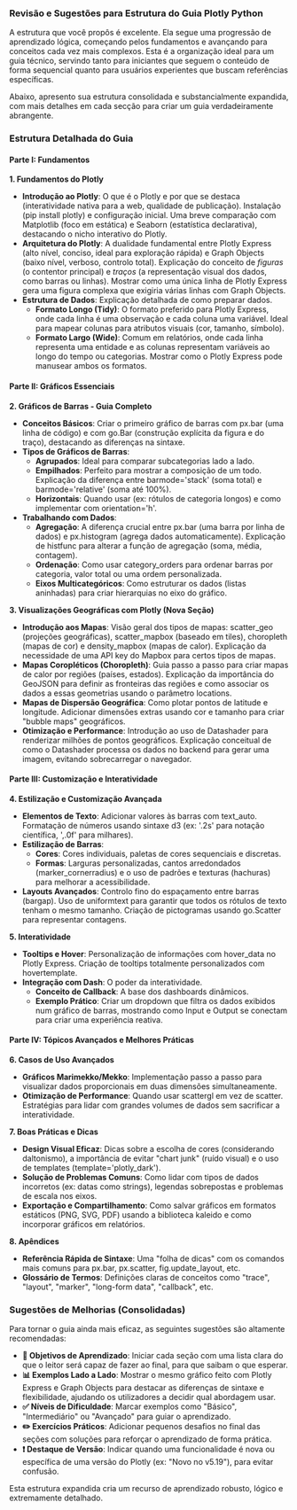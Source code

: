 ### **Revisão e Sugestões para Estrutura do Guia Plotly Python**

A estrutura que você propôs é excelente. Ela segue uma progressão de aprendizado lógica, começando pelos fundamentos e avançando para conceitos cada vez mais complexos. Esta é a organização ideal para um guia técnico, servindo tanto para iniciantes que seguem o conteúdo de forma sequencial quanto para usuários experientes que buscam referências específicas.

Abaixo, apresento sua estrutura consolidada e substancialmente expandida, com mais detalhes em cada secção para criar um guia verdadeiramente abrangente.

### **Estrutura Detalhada do Guia**

#### **Parte I: Fundamentos**

**1\. Fundamentos do Plotly**

* **Introdução ao Plotly**: O que é o Plotly e por que se destaca (interatividade nativa para a web, qualidade de publicação). Instalação (pip install plotly) e configuração inicial. Uma breve comparação com Matplotlib (foco em estática) e Seaborn (estatística declarativa), destacando o nicho interativo do Plotly.  
* **Arquitetura do Plotly**: A dualidade fundamental entre Plotly Express (alto nível, conciso, ideal para exploração rápida) e Graph Objects (baixo nível, verboso, controlo total). Explicação do conceito de *figuras* (o contentor principal) e *traços* (a representação visual dos dados, como barras ou linhas). Mostrar como uma única linha de Plotly Express gera uma figura complexa que exigiria várias linhas com Graph Objects.  
* **Estrutura de Dados**: Explicação detalhada de como preparar dados.  
  * **Formato Longo (Tidy)**: O formato preferido para Plotly Express, onde cada linha é uma observação e cada coluna uma variável. Ideal para mapear colunas para atributos visuais (cor, tamanho, símbolo).  
  * **Formato Largo (Wide)**: Comum em relatórios, onde cada linha representa uma entidade e as colunas representam variáveis ao longo do tempo ou categorias. Mostrar como o Plotly Express pode manusear ambos os formatos.

#### **Parte II: Gráficos Essenciais**

**2\. Gráficos de Barras \- Guia Completo**

* **Conceitos Básicos**: Criar o primeiro gráfico de barras com px.bar (uma linha de código) e com go.Bar (construção explícita da figura e do traço), destacando as diferenças na sintaxe.  
* **Tipos de Gráficos de Barras**:  
  * **Agrupados**: Ideal para comparar subcategorias lado a lado.  
  * **Empilhados**: Perfeito para mostrar a composição de um todo. Explicação da diferença entre barmode='stack' (soma total) e barmode='relative' (soma até 100%).  
  * **Horizontais**: Quando usar (ex: rótulos de categoria longos) e como implementar com orientation='h'.  
* **Trabalhando com Dados**:  
  * **Agregação**: A diferença crucial entre px.bar (uma barra por linha de dados) e px.histogram (agrega dados automaticamente). Explicação de histfunc para alterar a função de agregação (soma, média, contagem).  
  * **Ordenação**: Como usar category\_orders para ordenar barras por categoria, valor total ou uma ordem personalizada.  
  * **Eixos Multicategóricos**: Como estruturar os dados (listas aninhadas) para criar hierarquias no eixo do gráfico.

**3\. Visualizações Geográficas com Plotly (Nova Seção)**

* **Introdução aos Mapas**: Visão geral dos tipos de mapas: scatter\_geo (projeções geográficas), scatter\_mapbox (baseado em tiles), choropleth (mapas de cor) e density\_mapbox (mapas de calor). Explicação da necessidade de uma API key do Mapbox para certos tipos de mapas.  
* **Mapas Coropléticos (Choropleth)**: Guia passo a passo para criar mapas de calor por regiões (países, estados). Explicação da importância do GeoJSON para definir as fronteiras das regiões e como associar os dados a essas geometrias usando o parâmetro locations.  
* **Mapas de Dispersão Geográfica**: Como plotar pontos de latitude e longitude. Adicionar dimensões extras usando cor e tamanho para criar "bubble maps" geográficos.  
* **Otimização e Performance**: Introdução ao uso de Datashader para renderizar milhões de pontos geográficos. Explicação conceitual de como o Datashader processa os dados no backend para gerar uma imagem, evitando sobrecarregar o navegador.

#### **Parte III: Customização e Interatividade**

**4\. Estilização e Customização Avançada**

* **Elementos de Texto**: Adicionar valores às barras com text\_auto. Formatação de números usando sintaxe d3 (ex: '.2s' para notação científica, ',.0f' para milhares).  
* **Estilização de Barras**:  
  * **Cores**: Cores individuais, paletas de cores sequenciais e discretas.  
  * **Formas**: Larguras personalizadas, cantos arredondados (marker\_cornerradius) e o uso de padrões e texturas (hachuras) para melhorar a acessibilidade.  
* **Layouts Avançados**: Controlo fino do espaçamento entre barras (bargap). Uso de uniformtext para garantir que todos os rótulos de texto tenham o mesmo tamanho. Criação de pictogramas usando go.Scatter para representar contagens.

**5\. Interatividade**

* **Tooltips e Hover**: Personalização de informações com hover\_data no Plotly Express. Criação de tooltips totalmente personalizados com hovertemplate.  
* **Integração com Dash**: O poder da interatividade.  
  * **Conceito de Callback**: A base dos dashboards dinâmicos.  
  * **Exemplo Prático**: Criar um dropdown que filtra os dados exibidos num gráfico de barras, mostrando como Input e Output se conectam para criar uma experiência reativa.

#### **Parte IV: Tópicos Avançados e Melhores Práticas**

**6\. Casos de Uso Avançados**

* **Gráficos Marimekko/Mekko**: Implementação passo a passo para visualizar dados proporcionais em duas dimensões simultaneamente.  
* **Otimização de Performance**: Quando usar scattergl em vez de scatter. Estratégias para lidar com grandes volumes de dados sem sacrificar a interatividade.

**7\. Boas Práticas e Dicas**

* **Design Visual Eficaz**: Dicas sobre a escolha de cores (considerando daltonismo), a importância de evitar "chart junk" (ruído visual) e o uso de templates (template='plotly\_dark').  
* **Solução de Problemas Comuns**: Como lidar com tipos de dados incorretos (ex: datas como strings), legendas sobrepostas e problemas de escala nos eixos.  
* **Exportação e Compartilhamento**: Como salvar gráficos em formatos estáticos (PNG, SVG, PDF) usando a biblioteca kaleido e como incorporar gráficos em relatórios.

**8\. Apêndices**

* **Referência Rápida de Sintaxe**: Uma "folha de dicas" com os comandos mais comuns para px.bar, px.scatter, fig.update\_layout, etc.  
* **Glossário de Termos**: Definições claras de conceitos como "trace", "layout", "marker", "long-form data", "callback", etc.

### **Sugestões de Melhorias (Consolidadas)**

Para tornar o guia ainda mais eficaz, as seguintes sugestões são altamente recomendadas:

* **🎯 Objetivos de Aprendizado**: Iniciar cada seção com uma lista clara do que o leitor será capaz de fazer ao final, para que saibam o que esperar.  
* **📊 Exemplos Lado a Lado**: Mostrar o mesmo gráfico feito com Plotly Express e Graph Objects para destacar as diferenças de sintaxe e flexibilidade, ajudando os utilizadores a decidir qual abordagem usar.  
* **✅ Níveis de Dificuldade**: Marcar exemplos como "Básico", "Intermediário" ou "Avançado" para guiar o aprendizado.  
* **✏️ Exercícios Práticos**: Adicionar pequenos desafios no final das seções com soluções para reforçar o aprendizado de forma prática.  
* **❗ Destaque de Versão**: Indicar quando uma funcionalidade é nova ou específica de uma versão do Plotly (ex: "Novo no v5.19"), para evitar confusão.

Esta estrutura expandida cria um recurso de aprendizado robusto, lógico e extremamente detalhado.